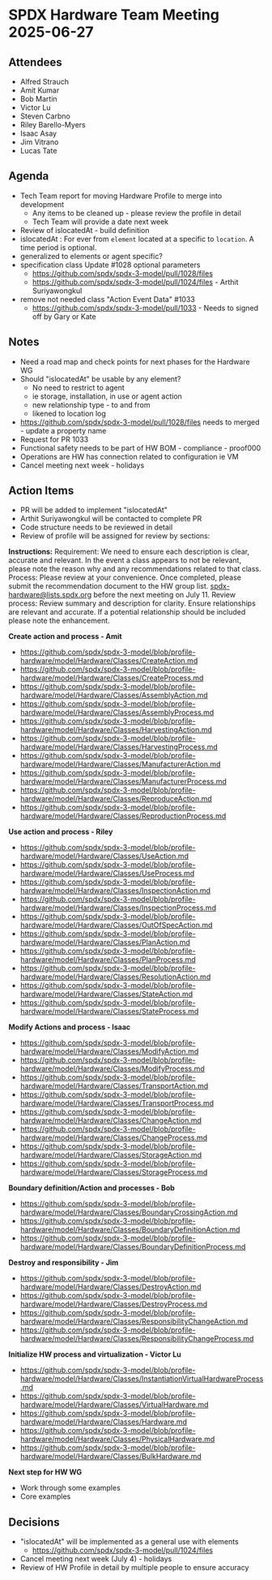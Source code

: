 # SPDX Hardware Team Meeting 2025-06-27

## Attendees

* Alfred Strauch
* Amit Kumar
* Bob Martin
* Victor Lu
* Steven Carbno
* Riley Barello-Myers
* Isaac Asay
* Jim Vitrano
* Lucas Tate

## Agenda

* Tech Team report for moving Hardware Profile to merge into development
  * Any items to be cleaned up - please review the profile in detail
  * Tech Team will provide a date next week
* Review of islocatedAt - build definition
* islocatedAt : For ever from `element` located at a specific to `location`. A time period is optional.
* generalized to elements or agent specific?
* specification class Update #1028 optional parameters
  * https://github.com/spdx/spdx-3-model/pull/1028/files
  * https://github.com/spdx/spdx-3-model/pull/1024/files - Arthit Suriyawongkul
* remove not needed class "Action Event Data" #1033
  * https://github.com/spdx/spdx-3-model/pull/1033 - Needs to signed off by Gary or Kate

## Notes

* Need a road map and check points for next phases for the Hardware WG
* Should "islocatedAt" be usable by any element?
  * No need to restrict to agent
  * ie storage, installation, in use or agent action
  * new relationship type - to and from
  * likened to location log
* https://github.com/spdx/spdx-3-model/pull/1028/files needs to merged - update a property name
* Request for PR 1033
* Functional safety needs to be part of HW BOM - compliance - proof000
* Operations are HW has connection related to configuration ie VM
* Cancel meeting next week - holidays

## Action Items

* PR will be added to implement "islocatedAt"
* Arthit Suriyawongkul will be contacted to complete PR
* Code structure needs to be reviewed in detail
* Review of profile will be assigned for review by sections:

**Instructions:**
Requirement: We need to ensure each description is clear, accurate and relevant. In the event a class appears to not be relevant, please note the reason why and any recommendations related to that class.
Process: Please review at your convenience. Once completed, please submit the recommendation document to the HW group list. spdx-hardware@lists.spdx.org before the next meeting on July 11.
Review process: Review summary and description for clarity. Ensure relationships are relevant and accurate. If a potential relationship should be included please note the enhancement.

**Create action and process - Amit**
* https://github.com/spdx/spdx-3-model/blob/profile-hardware/model/Hardware/Classes/CreateAction.md
* https://github.com/spdx/spdx-3-model/blob/profile-hardware/model/Hardware/Classes/CreateProcess.md
* https://github.com/spdx/spdx-3-model/blob/profile-hardware/model/Hardware/Classes/AssemblyAction.md
* https://github.com/spdx/spdx-3-model/blob/profile-hardware/model/Hardware/Classes/AssemblyProcess.md
* https://github.com/spdx/spdx-3-model/blob/profile-hardware/model/Hardware/Classes/HarvestingAction.md
* https://github.com/spdx/spdx-3-model/blob/profile-hardware/model/Hardware/Classes/HarvestingProcess.md
* https://github.com/spdx/spdx-3-model/blob/profile-hardware/model/Hardware/Classes/ManufacturerAction.md
* https://github.com/spdx/spdx-3-model/blob/profile-hardware/model/Hardware/Classes/ManufacturerProcess.md
* https://github.com/spdx/spdx-3-model/blob/profile-hardware/model/Hardware/Classes/ReproduceAction.md
* https://github.com/spdx/spdx-3-model/blob/profile-hardware/model/Hardware/Classes/ReproductionProcess.md

**Use action and process - Riley**
* https://github.com/spdx/spdx-3-model/blob/profile-hardware/model/Hardware/Classes/UseAction.md
* https://github.com/spdx/spdx-3-model/blob/profile-hardware/model/Hardware/Classes/UseProcess.md
* https://github.com/spdx/spdx-3-model/blob/profile-hardware/model/Hardware/Classes/InspectionAction.md
* https://github.com/spdx/spdx-3-model/blob/profile-hardware/model/Hardware/Classes/InspectionProcess.md
* https://github.com/spdx/spdx-3-model/blob/profile-hardware/model/Hardware/Classes/OutOfSpecAction.md
* https://github.com/spdx/spdx-3-model/blob/profile-hardware/model/Hardware/Classes/PlanAction.md
* https://github.com/spdx/spdx-3-model/blob/profile-hardware/model/Hardware/Classes/PlanProcess.md
* https://github.com/spdx/spdx-3-model/blob/profile-hardware/model/Hardware/Classes/ResolutionAction.md
* https://github.com/spdx/spdx-3-model/blob/profile-hardware/model/Hardware/Classes/StateAction.md
* https://github.com/spdx/spdx-3-model/blob/profile-hardware/model/Hardware/Classes/StateProcess.md

**Modify Actions and process - Isaac**
* https://github.com/spdx/spdx-3-model/blob/profile-hardware/model/Hardware/Classes/ModifyAction.md
* https://github.com/spdx/spdx-3-model/blob/profile-hardware/model/Hardware/Classes/ModifyProcess.md
* https://github.com/spdx/spdx-3-model/blob/profile-hardware/model/Hardware/Classes/TransportAction.md
* https://github.com/spdx/spdx-3-model/blob/profile-hardware/model/Hardware/Classes/TransportProcess.md
* https://github.com/spdx/spdx-3-model/blob/profile-hardware/model/Hardware/Classes/ChangeAction.md
* https://github.com/spdx/spdx-3-model/blob/profile-hardware/model/Hardware/Classes/ChangeProcess.md
* https://github.com/spdx/spdx-3-model/blob/profile-hardware/model/Hardware/Classes/StorageAction.md
* https://github.com/spdx/spdx-3-model/blob/profile-hardware/model/Hardware/Classes/StorageProcess.md

**Boundary definition/Action and processes - Bob**
* https://github.com/spdx/spdx-3-model/blob/profile-hardware/model/Hardware/Classes/BoundaryCrossingAction.md
* https://github.com/spdx/spdx-3-model/blob/profile-hardware/model/Hardware/Classes/BoundaryDefinitionAction.md
* https://github.com/spdx/spdx-3-model/blob/profile-hardware/model/Hardware/Classes/BoundaryDefinitionProcess.md

**Destroy and responsibility - Jim**
* https://github.com/spdx/spdx-3-model/blob/profile-hardware/model/Hardware/Classes/DestroyAction.md
* https://github.com/spdx/spdx-3-model/blob/profile-hardware/model/Hardware/Classes/DestroyProcess.md
* https://github.com/spdx/spdx-3-model/blob/profile-hardware/model/Hardware/Classes/ResponsibilityChangeAction.md
* https://github.com/spdx/spdx-3-model/blob/profile-hardware/model/Hardware/Classes/ResponsibilityChangeProcess.md

**Initialize HW process and virtualization - Victor Lu**
* https://github.com/spdx/spdx-3-model/blob/profile-hardware/model/Hardware/Classes/InstantiationVirtualHardwareProcess.md
* https://github.com/spdx/spdx-3-model/blob/profile-hardware/model/Hardware/Classes/VirtualHardware.md
* https://github.com/spdx/spdx-3-model/blob/profile-hardware/model/Hardware/Classes/Hardware.md
* https://github.com/spdx/spdx-3-model/blob/profile-hardware/model/Hardware/Classes/PhysicalHardware.md
* https://github.com/spdx/spdx-3-model/blob/profile-hardware/model/Hardware/Classes/BulkHardware.md

**Next step for HW WG**
* Work through some examples
* Core examples

## Decisions

* "islocatedAt" will be implemented as a general use with elements
  * https://github.com/spdx/spdx-3-model/pull/1024/files
* Cancel meeting next week (July 4) - holidays
* Review of HW Profile in detail by multiple people to ensure accuracy
